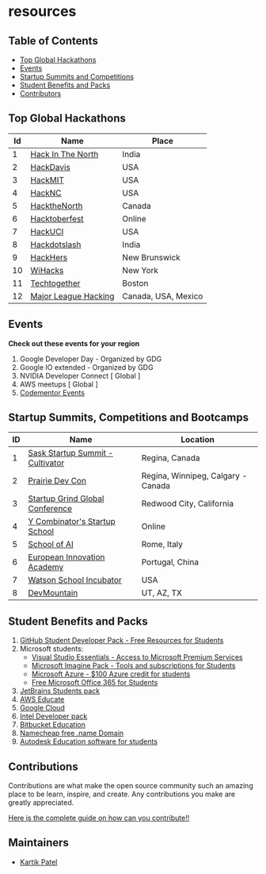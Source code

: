 # resources

## Table of Contents

- [Top Global Hackathons](#top-global-hackathons)
- [Events](#events)
- [Startup Summits and Competitions](#startup-summits-competitions-and-bootcamps)
- [Student Benefits and Packs](#student-benefits-and-packs)
- [Contributors](#maintainers)


## Top Global Hackathons

|Id |Name | Place| 
|--|------ |---|
|1 | [Hack In The North](https://www.hackinthenorth.com/)| India |  
|2 | [HackDavis](http://hackdavis.io/)|USA | 
|3 | [HackMIT](https://hackmit.org/)   | USA |
|4 | [HackNC](https://hacknc.com) | USA | 
|5 | [HacktheNorth](https://hackthenorth.com/)| Canada|
|6 | [Hacktoberfest](https://hacktoberfest.com/) | Online | 
|7 | [HackUCI](https://www.hackuci.com/) | USA |
|8 | [Hackdotslash](https://hackdotslash.co.in/) | India |
|9 | [HackHers](https://ruhackhers.org/) | New Brunswick |
|10 | [WiHacks](https://wichacks.io/) | New York |
|11 | [Techtogether](https://boston.techtogether.io/) | Boston 
|12 | [Major League Hacking](https://mlh.io/)| Canada, USA, Mexico |


## Events

 **Check out these events for your region**

1. Google Developer Day - Organized by GDG
2. Google IO extended - Organized by GDG
4. NVIDIA Developer Connect [ Global ]
5. AWS meetups [ Global ]
9. [Codementor Events](https://www.codementor.io/events)

## Startup Summits, Competitions and Bootcamps

|ID| Name  | Location |
|--|------ |----------|
|1 | [Sask Startup Summit - Cultivator](https://www.saskstartupsummit.com/) | Regina, Canada |
|2 | [Prairie Dev Con](https://www.prairiedevcon.com/) | Regina, Winnipeg, Calgary - Canada |
|3 | [Startup Grind Global Conference](http://www.startupgrind.com/conference/#/) | Redwood City, California |
|4 | [Y Combinator's Startup School](https://www.startupschool.org/) | Online |
|5 | [School of AI](https://picampus-school.com/programme/school-of-ai/) | Rome, Italy |
|6 | [European Innovation Academy](https://www.inacademy.eu/) | Portugal, China |
|7 | [Watson School Incubator](https://watson.is/semester-incubator-application/) | USA |
|8 | [DevMountain](https://devmountain.com/) | UT, AZ, TX |


## Student Benefits and Packs
1. [GitHub Student Developer Pack - Free Resources for Students](https://education.github.com/pack)
2. Microsoft students:
   - [Visual Studio Essentials - Access to Microsoft Premium Services ](https://visualstudio.microsoft.com/dev-essentials/)
   - [Microsoft Imagine Pack - Tools and subscriptions for Students](https://imagine.microsoft.com/en-us/catalog)
   - [Microsoft Azure - $100 Azure credit for students](https://azure.microsoft.com/en-gb/free/students/)
   - [Free Microsoft Office 365 for Students](https://www.microsoft.com/en-us/education/products/office/default.aspx)
3. [JetBrains Students pack](https://www.jetbrains.com/student/)
4. [AWS Educate](https://aws.amazon.com/education/awseducate/)
5. [Google Cloud](https://cloud.google.com/free/)
6. [Intel Developer pack](https://software.intel.com/en-us/ai-academy/ambassadors/apply)
7. [Bitbucket Education](https://bitbucket.org/product/education)
8. [Namecheap free .name Domain](https://nc.me/)
9. [Autodesk Education software for students](https://www.autodesk.com/education/free-software/featured)

## **Contributions**

Contributions are what make the open source community such an amazing place to be learn, inspire, and create. Any contributions you make are greatly appreciated.

[Here is the complete guide on how can you contribute!!](HOW-TO-CONTRIBUTE.md)

## Maintainers
- [Kartik Patel](https://github.com/kpatel0170)
